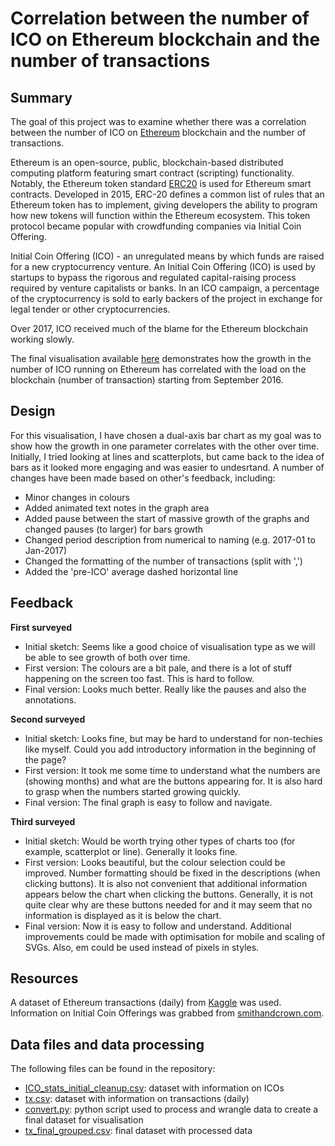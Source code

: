 # Correlation between the number of ICO on Ethereum blockchain and the number of transactions

## Summary

The goal of this project was to examine whether there was a correlation between the number of ICO on [Ethereum](https://ethereum.org/) blockchain and the number of transactions. 

Ethereum is an open-source, public, blockchain-based distributed computing platform featuring smart contract (scripting) functionality. Notably, the Ethereum token standard [ERC20](https://en.wikipedia.org/wiki/ERC20) is used for Ethereum smart contracts. Developed in 2015, ERC-20 defines a common list of rules that an Ethereum token has to implement, giving developers the ability to program how new tokens will function within the Ethereum ecosystem. This token protocol became popular with crowdfunding companies via Initial Coin Offering.

Initial Coin Offering (ICO) - an unregulated means by which funds are raised for a new cryptocurrency venture. An Initial Coin Offering (ICO) is used by startups to bypass the rigorous and regulated capital-raising process required by venture capitalists or banks. In an ICO campaign, a percentage of the cryptocurrency is sold to early backers of the project in exchange for legal tender or other cryptocurrencies. 

Over 2017, ICO received much of the blame for the Ethereum blockchain working slowly. 

The final visualisation available [here](https://illi4.github.io/Eth_ICO/) demonstrates how the growth in the number of ICO running on Ethereum has correlated with the load on the blockchain (number of transaction) starting from September 2016.
 
 ## Design 
 
For this visualisation, I have chosen a dual-axis bar chart as my goal was to show how the growth in one parameter correlates with the other over time. Initially, I tried looking at lines and scatterplots, but came back to the idea of bars as it looked more engaging and was easier to undesrtand. A number of changes have been made based on other's feedback, including: 

- Minor changes in colours
- Added animated text notes in the graph area 
- Added pause between the start of massive growth of the graphs and changed pauses (to larger) for bars growth 
- Changed period description from numerical to naming (e.g. 2017-01 to Jan-2017)
- Changed the formatting of the number of transactions (split with ',') 
- Added the 'pre-ICO' average dashed horizontal line     
 
## Feedback 

**First surveyed**
- Initial sketch: Seems like a good choice of visualisation type as we will be able to see growth of both over time. 
- First version: The colours are a bit pale, and there is a lot of stuff happening on the screen too fast. This is hard to follow.
- Final version: Looks much better. Really like the pauses and also the annotations. 

**Second surveyed**
- Initial sketch: Looks fine, but may be hard to understand for non-techies like myself. Could you add introductory information in the beginning of the page? 
- First version: It took me some time to understand what the numbers are (showing months) and what are the buttons appearing for. It is also hard to grasp when the numbers started growing quickly. 
- Final version: The final graph is easy to follow and navigate. 

**Third surveyed**
- Initial sketch: Would be worth trying other types of charts too (for example, scatterplot or line). Generally it looks fine. 
- First version: Looks beautiful, but the colour selection could be improved. Number formatting should be fixed in the descriptions (when clicking buttons). It is also not convenient that additional information appears below the chart when clicking the buttons. Generally, it is not quite clear why are these buttons needed for and it may seem that no information is displayed as it is below the chart. 
- Final version: Now it is easy to follow and understand. Additional improvements could be made with optimisation for mobile and scaling of SVGs. Also, em could be used instead of pixels in styles. 
 
## Resources

A dataset of Ethereum transactions (daily) from [Kaggle](https://www.kaggle.com/kingburrito666/ethereum-historical-data) was used. 
Information on Initial Coin Offerings was grabbed from [smithandcrown.com](https://www.smithandcrown.com/icos/#recent_completed).   
 
## Data files and data processing
The following files can be found in the repository: 
- [ICO_stats_initial_cleanup.csv](data_preparation/ICO_stats_initial_cleanup.csv): dataset with information on ICOs
- [tx.csv](data_preparation/tx.csv): dataset with information on transactions (daily)
- [convert.py](data_preparation/convert.py): python script used to process and wrangle data to create a final dataset for visualisation
- [tx_final_grouped.csv](data_preparation/tx_final_grouped.csv): final dataset with processed data
